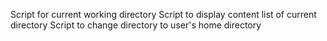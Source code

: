 Script for current working directory
Script to display content list of current directory
Script to change directory to user's home directory
